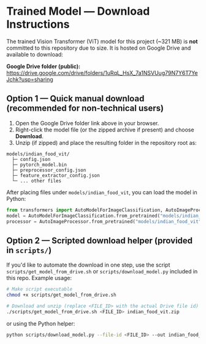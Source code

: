 # Trained Model — Download Instructions

The trained Vision Transformer (ViT) model for this project (~321 MB) is **not** committed to this repository due to size. It is hosted on Google Drive and available to download:

**Google Drive folder (public):**  
https://drive.google.com/drive/folders/1uRqL_HsX_7a1NSVUug79N7Y6T7YeJchk?usp=sharing



## Option 1 — Quick manual download (recommended for non-technical users)

1. Open the Google Drive folder link above in your browser.  
2. Right-click the model file (or the zipped archive if present) and choose **Download**.  
3. Unzip (if zipped) and place the resulting folder in the repository root as:

```
models/indian_food_vit/
  ├─ config.json
  ├─ pytorch_model.bin
  ├─ preprocessor_config.json
  ├─ feature_extractor_config.json
  └─ ... other files
```

After placing files under `models/indian_food_vit`, you can load the model in Python:

```python
from transformers import AutoModelForImageClassification, AutoImageProcessor
model = AutoModelForImageClassification.from_pretrained("models/indian_food_vit")
processor = AutoImageProcessor.from_pretrained("models/indian_food_vit")
```



## Option 2 — Scripted download helper (provided in `scripts/`)

If you'd like to automate the download in one step, use the script `scripts/get_model_from_drive.sh` or `scripts/download_model.py` included in this repo. Example usage:

```bash
# Make script executable
chmod +x scripts/get_model_from_drive.sh

# Download and unzip (replace <FILE_ID> with the actual Drive file id)
./scripts/get_model_from_drive.sh <FILE_ID> indian_food_vit.zip
```

or using the Python helper:

```bash
python scripts/download_model.py --file-id <FILE_ID> --out indian_food_vit.zip
```

